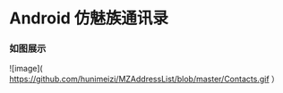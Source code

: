 # Android 仿魅族通讯录
### 如图展示
  ![image]( https://github.com/hunimeizi/MZAddressList/blob/master/Contacts.gif ）
